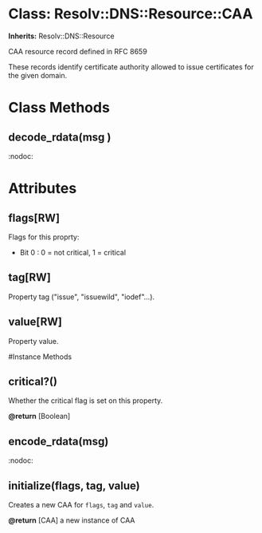 # Class: Resolv::DNS::Resource::CAA
**Inherits:** Resolv::DNS::Resource
    

CAA resource record defined in RFC 8659

These records identify certificate authority allowed to issue certificates for
the given domain.


# Class Methods
## decode_rdata(msg ) [](#method-c-decode_rdata)
:nodoc:
# Attributes
## flags[RW] [](#attribute-i-flags)
Flags for this proprty:
*   Bit 0 : 0 = not critical, 1 = critical

## tag[RW] [](#attribute-i-tag)
Property tag ("issue", "issuewild", "iodef"...).

## value[RW] [](#attribute-i-value)
Property value.


#Instance Methods
## critical?() [](#method-i-critical?)
Whether the critical flag is set on this property.

**@return** [Boolean] 

## encode_rdata(msg) [](#method-i-encode_rdata)
:nodoc:

## initialize(flags, tag, value) [](#method-i-initialize)
Creates a new CAA for `flags`, `tag` and `value`.

**@return** [CAA] a new instance of CAA

